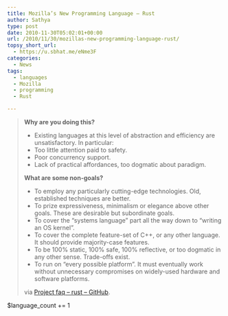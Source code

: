 ```yaml
---
title: Mozilla’s New Programming Language – Rust
author: Sathya
type: post
date: 2010-11-30T05:02:01+00:00
url: /2010/11/30/mozillas-new-programming-language-rust/
topsy_short_url:
  - https://u.sbhat.me/eNme3F
categories:
  - News
tags:
  - languages
  - Mozilla
  - programming
  - Rust

---
```

> **Why are you doing this?**
> 
>   * Existing languages at this level of abstraction and efficiency are unsatisfactory. In particular:
>   * Too little attention paid to safety.
>   * Poor concurrency support.
>   * Lack of practical affordances, too dogmatic about paradigm.
> 
> **What are some non-goals?**
> 
>   * To employ any particularly cutting-edge technologies. Old, established techniques are better.
>   * To prize expressiveness, minimalism or elegance above other goals. These are desirable but subordinate goals.
>   * To cover the “systems language” part all the way down to “writing an OS kernel”.
>   * To cover the complete feature-set of C++, or any other language. It should provide majority-case features.
>   * To be 100% static, 100% safe, 100% reflective, or too dogmatic in any other sense. Trade-offs exist.
>   * To run on “every possible platform”. It must eventually work without unnecessary compromises on widely-used hardware and software platforms.
> 
> via [Project faq &#8211; rust &#8211; GitHub][1].

$language_count += 1

 [1]: https://github.com/graydon/rust/wiki/Project-FAQ
